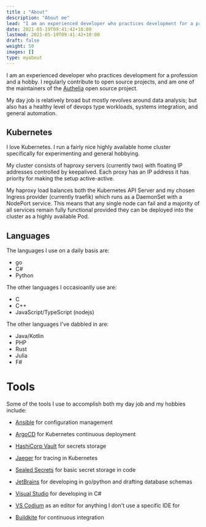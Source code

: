 ```yaml
---
title : "About"
description: "About me"
lead: "I am an experienced developer who practices development for a profession and a hobby. I regularly contribute to open source projects, and am one of the maintainers of the Authelia open source project."
date: 2021-05-19T09:41:42+10:00
lastmod: 2021-05-19T09:41:42+10:00
draft: false
weight: 50
images: []
type: myabout
---
```


I am an experienced developer who practices development for a profession and a
hobby. I regularly contribute to open source projects, and am one of the 
maintainers of the [Authelia](https://github.com/authelia/authelia) open source
project.

My day job is relatively broad but mostly revolves around data analysis; but
also has a healthy level of devops type workloads, systems integration, and
general automation.

## Kubernetes

I love Kubernetes. I run a fairly nice highly available home cluster
specifically for experimenting and general hobbying.

My cluster consists of haproxy servers (currently two) with floating IP
addresses controlled by keepalived. Each proxy has an IP address it has
priority for making the setup active-active.

My haproxy load balances both the Kubernetes API Server and my chosen
Ingress provider (currently traefik) which runs as a DaemonSet with a NodePort
service. This means that any single node can fail and a majority of all
services remain fully functional provided they can be deployed into the cluster
as a highly available Pod.

## Languages

The languages I use on a daily basis are:
- go
- C#
- Python

The other languages I occasioanlly use are:
- C
- C++
- JavaScript/TypeScript (nodejs)

The other languages I've dabbled in are:
- Java/Kotlin
- PHP
- Rust
- Julia
- F#

# Tools

Some of the tools I use to accomplish both my day job and my hobbies include:

- [Ansible](https://www.ansible.com/) for configuration management

- [ArgoCD](https://argoproj.github.io/argo-cd/) for Kubernetes continuous 
  deployment

- [HashiCorp Vault](https://www.vaultproject.io/) for secrets storage

- [Jaeger](https://www.jaegertracing.io/) for tracing in Kubernetes

- [Sealed Secrets](https://github.com/bitnami-labs/sealed-secrets) for basic
  secret storage in code

- [JetBrains](https://www.jetbrains.com/) for developing in go/python and
  drafting database schemas

- [Visual Studio](https://visualstudio.microsoft.com/) for developing in C#

- [VS Codium](https://vscodium.com/) as an editor for anything I don't use a
  specific IDE for

- [Buildkite](https://buildkite.com/) for continuous integration